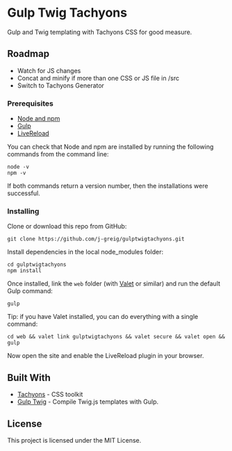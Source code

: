 # Gulp Twig Tachyons

Gulp and Twig templating with Tachyons CSS for good measure.

## Roadmap
- Watch for JS changes
- Concat and minify if more than one CSS or JS file in /src
- Switch to Tachyons Generator

### Prerequisites

- [Node and npm](https://nodejs.org/en/)
- [Gulp](https://gulpjs.com/)
- [LiveReload](http://livereload.com/extensions/)

You can check that Node and npm are installed by running the following commands from the command line:

```
node -v
npm -v
```

If both commands return a version number, then the installations were successful.

### Installing

Clone or download this repo from GitHub:

```
git clone https://github.com/j-greig/gulptwigtachyons.git
```

Install dependencies in the local node_modules folder:

```
cd gulptwigtachyons
npm install
```

Once installed, link the `web` folder (with [Valet](https://laravel.com/docs/5.5/valet) or similar) and run the default Gulp command:


```
gulp
```

Tip: if you have Valet installed, you can do everything with a single command:

```
cd web && valet link gulptwigtachyons && valet secure && valet open && gulp
```

Now open the site and enable the LiveReload plugin in your browser.

## Built With

* [Tachyons](http://tachyons.io/) - CSS toolkit
* [Gulp Twig](https://www.npmjs.com/package/gulp-twig) - Compile Twig.js templates with Gulp.

## License

This project is licensed under the MIT License.
